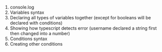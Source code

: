 1. console.log
2. Variables syntax
3. Declaring all types of variables together (except for booleans will be declared with conditions)
4. Showing how typescript detects error (username declared a string first then changed into a number)
5. Conditions syntax
6. Creating other conditions
